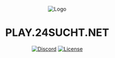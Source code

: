 <div align="center">

![Logo](https://i.imgur.com/nbxLROu.png)

# PLAY.24SUCHT.NET

[![Discord](https://img.shields.io/discord/617339081168388110?color=green&label=discord&logo=discord&logoColor=white&style=for-the-badge)](https://discord.gg/mEnDydK)
[![License](https://img.shields.io/badge/license-MIT-green?style=for-the-badge&logo=github)](https://git.ni.ls/networkfilter/networkfilter/blob/master/LICENSE)
</div>

